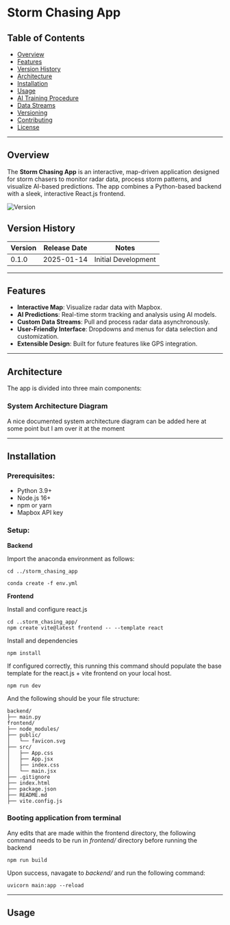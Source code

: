 # Storm Chasing App

## Table of Contents
- [Overview](#overview)
- [Features](#features)
- [Version History](#Version-History)
- [Architecture](#architecture)
- [Installation](#installation)
- [Usage](#usage)
- [AI Training Procedure](#ai-training-procedure)
- [Data Streams](#data-streams)
- [Versioning](#versioning)
- [Contributing](#contributing)
- [License](#license)

---

## Overview
The **Storm Chasing App** is an interactive, map-driven application designed for storm chasers to monitor radar data, process storm patterns, and visualize AI-based predictions. The app combines a Python-based backend with a sleek, interactive React.js frontend.

![Version](https://img.shields.io/badge/version-0.1.0-blue?style=for-the-badge)
## Version History

| Version | Release Date | Notes                          |
|---------|--------------|--------------------------------|
| 0.1.0   | 2025-01-14   | Initial Development   |

---

## Features
- **Interactive Map**: Visualize radar data with Mapbox.
- **AI Predictions**: Real-time storm tracking and analysis using AI models.
- **Custom Data Streams**: Pull and process radar data asynchronously.
- **User-Friendly Interface**: Dropdowns and menus for data selection and customization.
- **Extensible Design**: Built for future features like GPS integration.

---

## Architecture
The app is divided into three main components:

### **System Architecture Diagram**

A nice documented system architecture diagram can be added here at some point but I am over it at the moment

---

## Installation
### Prerequisites:
- Python 3.9+
- Node.js 16+
- npm or yarn
- Mapbox API key

### Setup:

**Backend**

Import the anaconda environment as follows:
```
cd ../storm_chasing_app
```
```
conda create -f env.yml
```

**Frontend**

Install and configure react.js
```
cd ..storm_chasing_app/
npm create vite@latest frontend -- --template react
```
Install and dependencies
```
npm install
```
If configured correctly, this running this command should populate the base template for the react.js + vite frontend on your local host.
```
npm run dev
```

And the following should be your file structure:
```
backend/
├── main.py
frontend/
├── node_modules/
├── public/
│   └── favicon.svg
├── src/
│   ├── App.css
│   ├── App.jsx
│   ├── index.css
│   └── main.jsx
├── .gitignore
├── index.html
├── package.json
├── README.md
├── vite.config.js
```

### Booting application from terminal

Any edits that are made within the frontend directory, the following command needs to be run in *frontend/* directory before running the backend
```
npm run build
```
Upon success, navagate to *backend/* and run the following command:
```
uvicorn main:app --reload
```

---

## Usage


